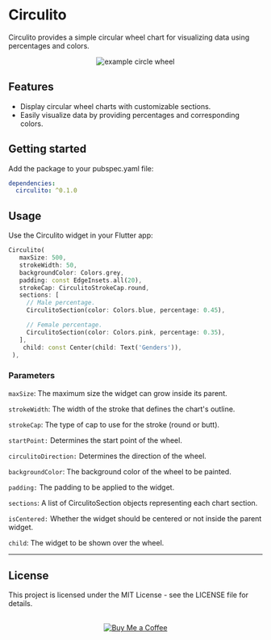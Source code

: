 # Circulito

Circulito provides a simple circular wheel chart for visualizing data using percentages and colors.

<div align="center">
<img src='https://user-images.githubusercontent.com/138328831/263871505-d39bc60c-261f-448f-91a6-5605ad1e4f2d.png' alt='example circle wheel'>

</div>

## Features

- Display circular wheel charts with customizable sections.
- Easily visualize data by providing percentages and corresponding colors.

## Getting started

Add the package to your pubspec.yaml file:

```yml
dependencies:
  circulito: ^0.1.0
```

## Usage

Use the Circulito widget in your Flutter app:

```dart
Circulito(
   maxSize: 500,
   strokeWidth: 50,
   backgroundColor: Colors.grey,
   padding: const EdgeInsets.all(20),
   strokeCap: CirculitoStrokeCap.round,
   sections: [
     // Male percentage.
     CirculitoSection(color: Colors.blue, percentage: 0.45),

     // Female percentage.
     CirculitoSection(color: Colors.pink, percentage: 0.35),
   ],
    child: const Center(child: Text('Genders')),
 ),
```

### Parameters

`maxSize`: The maximum size the widget can grow inside its parent.

`strokeWidth`: The width of the stroke that defines the chart's outline.

`strokeCap`: The type of cap to use for the stroke (round or butt).

`startPoint:` Determines the start point of the wheel.

`circulitoDirection:` Determines the direction of the wheel.

`backgroundColor`: The background color of the wheel to be painted.

`padding:` The padding to be applied to the widget.

`sections`: A list of CirculitoSection objects representing each chart section.

`isCentered:` Whether the widget should be centered or not inside the parent widget.

`child`: The widget to be shown over the wheel.

---

## License

This project is licensed under the MIT License - see the LICENSE file for details.
<br><br>

<div align="center">
  <a href="https://www.buymeacoffee.com/kegadev">
    <img src="https://img.buymeacoffee.com/button-api/?text=Buy%20me%20a%20coffee&emoji=&slug=kegadev&button_colour=FFDD00&font_colour=000000&font_family=Arial&outline_colour=000000&coffee_colour=ffffff" alt="Buy Me a Coffee">
  </a>
</div>
